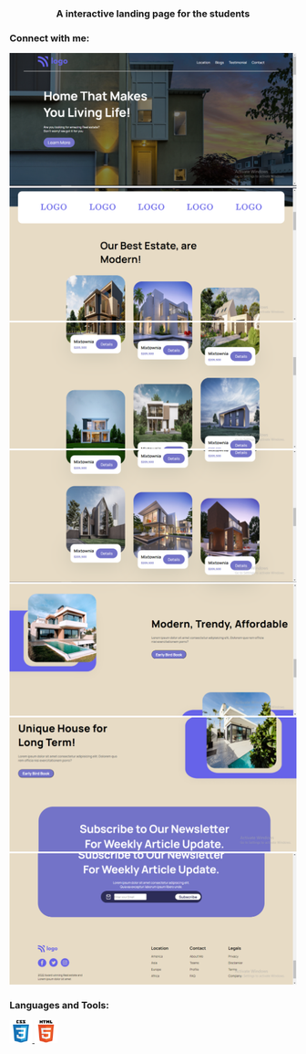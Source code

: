<h3 align="center">A interactive landing page for the students</h3>

<h3 align="left">Connect with me:</h3>

![SS](https://github.com/HasemMallick/projects/blob/main/Real%20Estate/SS/page_1.PNG)
![SS](https://github.com/HasemMallick/projects/blob/main/Real%20Estate/SS/page_2.PNG)
![SS](https://github.com/HasemMallick/projects/blob/main/Real%20Estate/SS/page_3.PNG)
![SS](https://github.com/HasemMallick/projects/blob/main/Real%20Estate/SS/page_4.PNG)
![SS](https://github.com/HasemMallick/projects/blob/main/Real%20Estate/SS/page_5.PNG)
![SS](https://github.com/HasemMallick/projects/blob/main/Real%20Estate/SS/page_6.PNG)
![SS](https://github.com/HasemMallick/projects/blob/main/Real%20Estate/SS/page_7.PNG)

<h3 align="left">Languages and Tools:</h3>
<p align="left"> <a href="https://www.w3schools.com/css/" target="_blank" rel="noreferrer"> <img src="https://raw.githubusercontent.com/devicons/devicon/master/icons/css3/css3-original-wordmark.svg" alt="css3" width="40" height="40"/> </a> <a href="https://www.w3.org/html/" target="_blank" rel="noreferrer"> <img src="https://raw.githubusercontent.com/devicons/devicon/master/icons/html5/html5-original-wordmark.svg" alt="html5" width="40" height="40"/> </a> </p>

